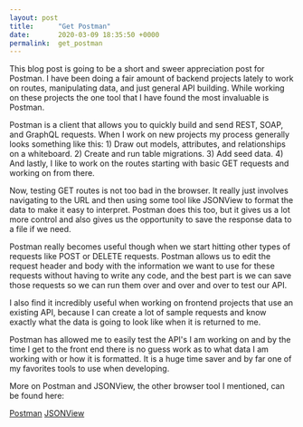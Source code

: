 ```yaml
---
layout: post
title:      "Get Postman"
date:       2020-03-09 18:35:50 +0000
permalink:  get_postman
---
```



This blog post is going to be a short and sweer appreciation post for Postman. I have been doing a fair amount of backend projects lately to work on routes, manipulating data, and just general API building. While working on these projects the one tool that I have found the most invaluable is Postman.

Postman is a client that allows you to quickly build and send REST, SOAP, and GraphQL requests. When I work on new projects my process generally looks something like this: 1) Draw out models, attributes, and relationships on a whiteboard. 2) Create and run table migrations. 3) Add seed data. 4) And lastly, I like to work on the routes starting with basic GET requests and working on from there. 

Now, testing GET routes is not too bad in the browser. It really just involves navigating to the URL and then using some tool like JSONView to format the data to make it easy to interpret. Postman does this too, but it gives us a lot more control and also gives us the opportunity to save the response data to a file if we need.

Postman really becomes useful though when we start hitting other types of requests like POST or DELETE requests. Postman allows us to edit the request header and body with the information we want to use for these requests without having to write any code, and the best part is we can save those requests so we can run them over and over and over to test our API. 

I also find it incredibly useful when working on frontend projects that use an existing API, because I can create a lot of sample requests and know exactly what the data is going to look like when it is returned to me.

Postman has allowed me to easily test the API's I am working on and by the time I get to the front end there is no guess work as to what data I am working with or how it is formatted. It is a huge time saver and by far one of my favorites tools to use when developing.

More on Postman and JSONView, the other browser tool I mentioned, can be found here:

[Postman](https://www.postman.com/)
[JSONView](https://chrome.google.com/webstore/detail/jsonview/chklaanhfefbnpoihckbnefhakgolnmc?hl=en)

